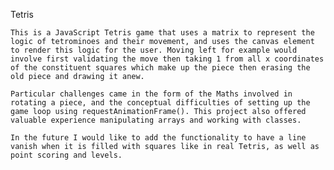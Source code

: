 Tetris 

	This is a JavaScript Tetris game that uses a matrix to represent the logic of tetrominoes and their movement, and uses the canvas element to render this logic for the user. Moving left for example would involve first validating the move then taking 1 from all x coordinates of the constituent squares which make up the piece then erasing the old piece and drawing it anew.  

	Particular challenges came in the form of the Maths involved in rotating a piece, and the conceptual difficulties of setting up the game loop using requestAnimationFrame(). This project also offered valuable experience manipulating arrays and working with classes. 

	In the future I would like to add the functionality to have a line vanish when it is filled with squares like in real Tetris, as well as point scoring and levels.   
